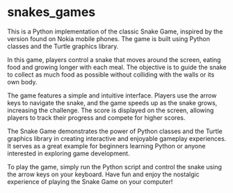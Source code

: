 # snakes_games

This is a Python implementation of the classic Snake Game, inspired by the version found on Nokia mobile phones. The game is built using Python classes and the Turtle graphics library.

In this game, players control a snake that moves around the screen, eating food and growing longer with each meal. The objective is to guide the snake to collect as much food as possible without colliding with the walls or its own body.

The game features a simple and intuitive interface. Players use the arrow keys to navigate the snake, and the game speeds up as the snake grows, increasing the challenge. The score is displayed on the screen, allowing players to track their progress and compete for higher scores.

The Snake Game demonstrates the power of Python classes and the Turtle graphics library in creating interactive and enjoyable gameplay experiences. It serves as a great example for beginners learning Python or anyone interested in exploring game development.

To play the game, simply run the Python script and control the snake using the arrow keys on your keyboard. Have fun and enjoy the nostalgic experience of playing the Snake Game on your computer!
